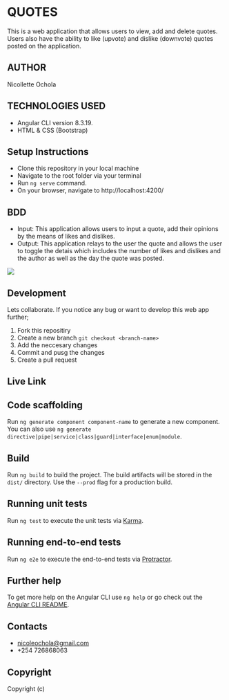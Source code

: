 # QUOTES

This is a web application that allows users to view, add and delete quotes. Users also have the ability to like (upvote) and dislike (downvote) quotes posted on the application.

## AUTHOR

Nicollette Ochola

## TECHNOLOGIES USED
- Angular CLI version 8.3.19.
- HTML & CSS (Bootstrap)

## Setup Instructions
- Clone this repository in your local machine
- Navigate to the root folder via your terminal
- Run `ng serve` command.
- On your browser, navigate to http://localhost:4200/ 

## BDD
- Input: This application allows users to input a quote, add their opinions by the means of likes and dislikes.
- Output: This application relays to the user the quote and allows the user to toggle the detais which includes the number of likes and dislikes and the author as well as the day the quote was posted.

<img src = "./src/assets/quotes.png">

## Development 
Lets collaborate. If you notice any bug or want to develop this web app further;
1. Fork this repositiry
2. Create a new branch `git checkout <branch-name>`
3. Add the neccesary changes
4. Commit and pusg the changes
5. Create a pull request

## Live Link


## Code scaffolding

Run `ng generate component component-name` to generate a new component. You can also use `ng generate directive|pipe|service|class|guard|interface|enum|module`.

## Build

Run `ng build` to build the project. The build artifacts will be stored in the `dist/` directory. Use the `--prod` flag for a production build.

## Running unit tests

Run `ng test` to execute the unit tests via [Karma](https://karma-runner.github.io).

## Running end-to-end tests

Run `ng e2e` to execute the end-to-end tests via [Protractor](http://www.protractortest.org/).

## Further help

To get more help on the Angular CLI use `ng help` or go check out the [Angular CLI README](https://github.com/angular/angular-cli/blob/master/README.md).

## Contacts
- nicoleochola@gmail.com
- +254 726868063

## Copyright 
Copyright (c)